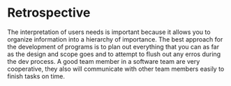 # Retrospective
The interpretation of users needs is important because it allows you to organize information into a hierarchy of importance.
The best approach for the development of programs is to plan out everything that you can as far as the design and scope goes and to attempt to flush out any erros during the dev process.
A good team member in a software team are very cooperative, they also will communicate with other team members easily to finish tasks on time.
